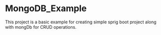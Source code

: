 # MongoDB_Example
This project is a basic example for creating simple sprig boot project along with mongDb for CRUD operations.
